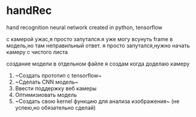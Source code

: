 # handRec
hand recognition neural network created in python, tensorflow

с камерой ужас,я просто запутался.я уже могу всунуть frame в модель,но там неправильный ответ.
я просто запутался,нужно начать камеру с чистого листа

создание модели в отдельном файле я создам когда доделаю камеру

1. ~Создать прототип с tensorflow~
2. ~Сделать CNN модель~
3. Ввести поддержку веб камеры
4. Оптимизиовать модель
5. ~Создать свою kernel функцию для анализа изображения~ (не успею,но обязательно сделай)
